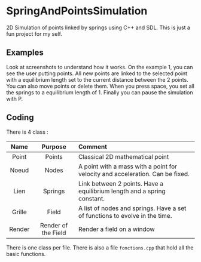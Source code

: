 # SpringAndPointsSimulation
2D Simulation of points linked by springs using C++ and SDL. This is just a fun project for my self.

## Examples
Look at screenshots to understand how it works.
On the example 1, you can see the user putting points.
All new points are linked to the selected point with a equilibrium length set to the current distance between the 2 points.
You can also move points or delete them.
When you press space, you set all the springs to a equilibrium length of 1.
Finally you can pause the simulation with P.

## Coding
There is 4 class :

Name | Purpose | Comment
:--: | :--: | :--
Point | Points | Classical 2D mathematical point
Noeud | Nodes | A point with a mass with a point for velocity and acceleration. Can be fixed.
Lien | Springs | Link between 2 points. Have a equilibrium length and a spring constant.
Grille | Field | A list of nodes and springs. Have a set of functions to evolve in the time.
Render | Render of the Field | Render a field on a window

There is one class per file. There is also a file `fonctions.cpp` that hold all the basic functions.
